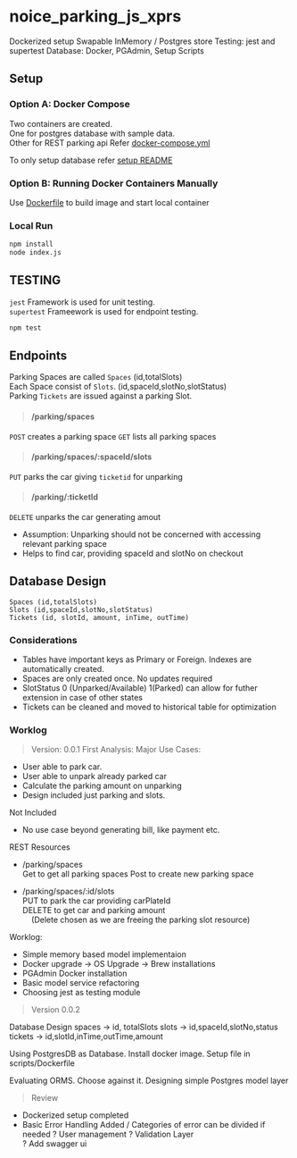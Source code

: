 # noice_parking_js_xprs
Dockerized setup
Swapable InMemory / Postgres store
Testing: jest and supertest
Database: Docker, PGAdmin, Setup Scripts

## Setup

### Option A: Docker Compose
Two containers are created.  
One for postgres database with sample data.  
Other for REST parking api
Refer [docker-compose.yml](./docker-compose.yml)  

To only setup database refer [setup README](./setup/README.md)

### Option B: Running Docker Containers Manually
Use [Dockerfile](./Dockerfile) to build image and start local container

### Local Run
```sh
npm install
node index.js
```

## TESTING
`jest` Framework is used for unit testing.  
`supertest` Frameework is used for endpoint testing.
```sh
npm test
```

## Endpoints
Parking Spaces are called `Spaces` (id,totalSlots)  
Each Space consist of `Slots`. (id,spaceId,slotNo,slotStatus)  
Parking `Tickets` are issued against a parking Slot.

> #### /parking/spaces
`POST` creates a parking space
`GET` lists all parking spaces

> #### /parking/spaces/:spaceId/slots
`PUT` parks the car giving `ticketid` for unparking

> #### /parking/:ticketId
`DELETE` unparks the car generating amout  
* Assumption: Unparking should not be concerned with accessing relevant parking space
* Helps to find car, providing spaceId and slotNo on checkout

## Database Design

`Spaces (id,totalSlots)`  
`Slots (id,spaceId,slotNo,slotStatus)`  
`Tickets (id, slotId, amount, inTime, outTime)`  

### Considerations
* Tables have important keys as Primary or Foreign. Indexes are automatically created.
* Spaces are only created once. No updates required
* SlotStatus 0 (Unparked/Available) 1(Parked) can allow for futher extension in case of other states
* Tickets can be cleaned and moved to historical table for optimization

### Worklog

> Version: 0.0.1
First Analysis:
Major Use Cases:  
  * User able to park car. 
  * User able to unpark already parked car
  * Calculate the parking amount on unparking
  * Design included just parking and slots.

Not Included
* No use case beyond generating bill, like payment etc.

REST Resources
* /parking/spaces  
Get to get all parking spaces
Post to create new parking space

* /parking/spaces/:id/slots  
PUT to park the car providing carPlateId  
DELETE to get car and parking amount   
    (Delete chosen as we are freeing the parking slot resource)

Worklog:
* Simple memory based model implementaion
* Docker upgrade -> OS Upgrade -> Brew installations
* PGAdmin Docker installation
* Basic model service refactoring
* Choosing jest as testing module

> Version 0.0.2

Database Design
spaces -> id, totalSlots
slots -> id,spaceId,slotNo,status
tickets -> id,slotId,inTime,outTime,amount

Using PostgresDB as Database. Install docker image.
Setup file in scripts/Dockerfile

Evaluating ORMS. Choose against it.
Designing simple Postgres model layer

> Review
* Dockerized setup completed
* Basic Error Handling Added / Categories of error can be divided if needed
? User management 
? Validation Layer  
? Add swagger ui  



